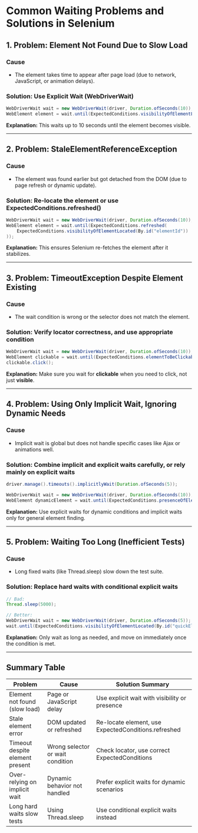 # Common Waiting Problems and Solutions in Selenium


## 1. Problem: Element Not Found Due to Slow Load

### Cause
- The element takes time to appear after page load (due to network, JavaScript, or animation delays).

### Solution: Use Explicit Wait (WebDriverWait)

```java
WebDriverWait wait = new WebDriverWait(driver, Duration.ofSeconds(10));
WebElement element = wait.until(ExpectedConditions.visibilityOfElementLocated(By.id("elementId")));
```

**Explanation:** This waits up to 10 seconds until the element becomes visible.

---

## 2. Problem: StaleElementReferenceException

### Cause
- The element was found earlier but got detached from the DOM (due to page refresh or dynamic update).

### Solution: Re-locate the element or use ExpectedConditions.refreshed()

```java
WebDriverWait wait = new WebDriverWait(driver, Duration.ofSeconds(10));
WebElement element = wait.until(ExpectedConditions.refreshed(
    ExpectedConditions.visibilityOfElementLocated(By.id("elementId"))
));
```

**Explanation:** This ensures Selenium re-fetches the element after it stabilizes.

---

## 3. Problem: TimeoutException Despite Element Existing

### Cause
- The wait condition is wrong or the selector does not match the element.

### Solution: Verify locator correctness, and use appropriate condition

```java
WebDriverWait wait = new WebDriverWait(driver, Duration.ofSeconds(10));
WebElement clickable = wait.until(ExpectedConditions.elementToBeClickable(By.cssSelector(".submit-btn")));
clickable.click();
```

**Explanation:** Make sure you wait for **clickable** when you need to click, not just **visible**.

---

## 4. Problem: Using Only Implicit Wait, Ignoring Dynamic Needs

### Cause
- Implicit wait is global but does not handle specific cases like Ajax or animations well.

### Solution: Combine implicit and explicit waits carefully, or rely mainly on explicit waits

```java
driver.manage().timeouts().implicitlyWait(Duration.ofSeconds(5));

WebDriverWait wait = new WebDriverWait(driver, Duration.ofSeconds(10));
WebElement dynamicElement = wait.until(ExpectedConditions.presenceOfElementLocated(By.id("dynamicElement")));
```

**Explanation:** Use explicit waits for dynamic conditions and implicit waits only for general element finding.

---

## 5. Problem: Waiting Too Long (Inefficient Tests)

### Cause
- Long fixed waits (like Thread.sleep) slow down the test suite.

### Solution: Replace hard waits with conditional explicit waits

```java
// Bad:
Thread.sleep(5000);

// Better:
WebDriverWait wait = new WebDriverWait(driver, Duration.ofSeconds(5));
wait.until(ExpectedConditions.visibilityOfElementLocated(By.id("quickElement")));
```

**Explanation:** Only wait as long as needed, and move on immediately once the condition is met.

---

## Summary Table

| Problem                          | Cause                                    | Solution Summary                                         |
|----------------------------------|-----------------------------------------|---------------------------------------------------------|
| Element not found (slow load)    | Page or JavaScript delay                 | Use explicit wait with visibility or presence           |
| Stale element error              | DOM updated or refreshed                 | Re-locate element, use ExpectedConditions.refreshed     |
| Timeout despite element present  | Wrong selector or wait condition         | Check locator, use correct ExpectedConditions           |
| Over-relying on implicit wait    | Dynamic behavior not handled             | Prefer explicit waits for dynamic scenarios             |
| Long hard waits slow tests       | Using Thread.sleep                       | Use conditional explicit waits instead                 |

